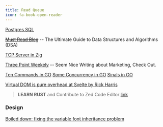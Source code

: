 ```yaml
---
title: Read Queue
icon: fa-book-open-reader
---
```


[Postgres SQL](https://mccue.dev/pages/3-11-25-life-altering-postgresql-patterns?utm_source=bonobopress&utm_medium=newsletter&utm_campaign=2023)

~~[Must Read Blog](https://mccue.dev/)~~ -- The Ultimate Guide to Data Structures and Algorithms (DSA)

[TCP Server in Zig](https://www.openmymind.net/TCP-Server-In-Zig-Part-1-Single-Threaded/)

[Three Point Weekely](https://www.thdpth.com/) -- Seem Nice Writing about Marketing, Check Out.


[Ten Commands in GO](https://bitfieldconsulting.com/posts/commandments)
[Some Concurrency in GO](https://blog.cubed.run/the-cards-of-concurrency-in-go-0d7582cecb79)
[Sinals in GO](https://www.calhoun.io/using-signals-with-go/)

[Virtual DOM is pure overhead at Svelte by Rick Harris](https://svelte.dev/blog/virtual-dom-is-pure-overhead)

> **LEARN RUST** and Contribute to Zed Code Editor
> [link](https://github.com/zed-industries/zed/blob/main/docs/src/development/macos.md)

### Design

[Boiled down: fixing the variable font inheritance problem](https://pixelambacht.nl/2022/boiled-down-fixing-variable-font-inheritance/)
